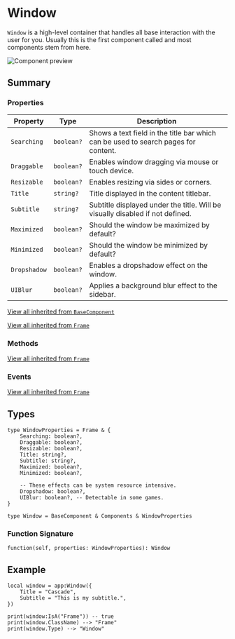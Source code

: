 # Window

`Window` is a high-level container that handles all base interaction with the user for you. Usually this is the first component called and most components stem from here.

![Component preview](../assets/component_window.png)

## Summary

### Properties

| Property       | Type       | Description |
|----------------|------------|-------------|
| `Searching` | `boolean?` | Shows a text field in the title bar which can be used to search pages for content. |
| `Draggable` |  `boolean?` | Enables window dragging via mouse or touch device. |
| `Resizable` | `boolean?` | Enables resizing via sides or corners. |
| `Title` | `string?` | Title displayed in the content titlebar. |
| `Subtitle` | `string?` | Subtitle displayed under the title. Will be visually disabled if not defined. |
| `Maximized` | `boolean?` | Should the window be maximized by default? |
| `Minimized` | `boolean?` | Should the window be minimized by default? |
| `Dropshadow` | `boolean?` | Enables a dropshadow effect on the window. |
| `UIBlur` | `boolean?` | Applies a background blur effect to the sidebar. |

[View all inherited from `BaseComponent`](./index.md/#properties)

[View all inherited from `Frame`](https://create.roblox.com/docs/reference/engine/classes/Frame#summary-properties)

### Methods

[View all inherited from `Frame`](https://create.roblox.com/docs/reference/engine/classes/Frame#summary-methods)

### Events

[View all inherited from `Frame`](https://create.roblox.com/docs/reference/engine/classes/Frame#summary-events)

## Types

```luau
type WindowProperties = Frame & {
    Searching: boolean?,
    Draggable: boolean?,
    Resizable: boolean?,
    Title: string?,
    Subtitle: string?,
    Maximized: boolean?,
    Minimized: boolean?,

    -- These effects can be system resource intensive.
    Dropshadow: boolean?,
    UIBlur: boolean?, -- Detectable in some games.
}

type Window = BaseComponent & Components & WindowProperties
```

### Function Signature

```luau
function(self, properties: WindowProperties): Window
```

## Example

```luau
local window = app:Window({
    Title = "Cascade",
    Subtitle = "This is my subtitle.",
})

print(window:IsA("Frame")) -- true
print(window.ClassName) --> "Frame"
print(window.Type) --> "Window"
```
